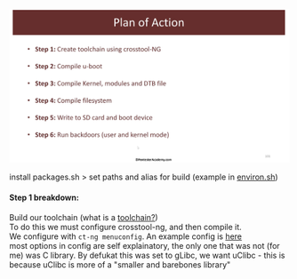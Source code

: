 ![Plan of action Slide](https://github.com/kymb0/IoT/raw/main/images/steps.png)  

install packages.sh > set paths and alias for build (example in [environ.sh](https://github.com/kymb0/IoT/blob/main/boot_loader/build/env.sh))  
 #### Step 1 breakdown:  
  Build our toolchain (what is a [toolchain?](https://github.com/kymb0/IoT/blob/main/note_dir/Toolchain.md))  
  To do this we must configure crosstool-ng, and then compile it.  
  We configure with `ct-ng menuconfig`. An example config is [here](https://github.com/kymb0/IoT/blob/main/note_dir/ct-ng-config)  
  most options in config are self explainatory, the only one that was not (for me) was C library. By defukat this was set to gLibc, we want uClibc - this is because uClibc is more of a "smaller and barebones library"
